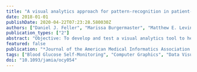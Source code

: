 ```yaml
---
title: "A visual analytics approach for pattern-recognition in patient-generated data"
date: 2018-01-01
publishDate: 2020-04-22T07:23:28.580030Z
authors: ["Daniel J. Feller", "Marissa Burgermaster", "Matthew E. Levine", "Arlene Smaldone", "Patricia G. Davidson", "David J. Albers", "Lena Mamykina"]
publication_types: ["2"]
abstract: "Objective: To develop and test a visual analytics tool to help clinicians identify systematic and clinically meaningful patterns in patient-generated data (PGD) while decreasing perceived information overload. Methods: Participatory design was used to develop Glucolyzer, an interactive tool featuring hierarchical clustering and a heatmap visualization to help registered dietitians (RDs) identify associative patterns between blood glucose levels and per-meal macronutrient composition for individuals with type 2 diabetes (T2DM). Ten RDs participated in a within-subjects experiment to compare Glucolyzer to a static logbook format. For each representation, participants had 25 minutes to examine 1 month of diabetes self-monitoring data captured by an individual with T2DM and identify clinically meaningful patterns. We compared the quality and accuracy of the observations generated using each representation. Results: Participants generated 50% more observations when using Glucolyzer (98) than when using the logbook format (64) without any loss in accuracy (69% accuracy vs 62%, respectively, p = .17). Participants identified more observations that included ingredients other than carbohydrates using Glucolyzer (36% vs 16%, p = .027). Fewer RDs reported feelings of information overload using Glucolyzer compared to the logbook format. Study participants displayed variable acceptance of hierarchical clustering. Conclusions: Visual analytics have the potential to mitigate provider concerns about the volume of self-monitoring data. Glucolyzer helped dietitians identify meaningful patterns in self-monitoring data without incurring perceived information overload. Future studies should assess whether similar tools can support clinicians in personalizing behavioral interventions that improve patient outcomes."
featured: false
publication: "*Journal of the American Medical Informatics Association: JAMIA*"
tags: ["Blood Glucose Self-Monitoring", "Computer Graphics", "Data Visualization", "Datasets as Topic", "Diabetes Mellitus", "Type 2", "Humans", "Patient Generated Health Data", "Pattern Recognition", "Automated", "User-Computer Interface"]
doi: "10.1093/jamia/ocy054"
---
```


